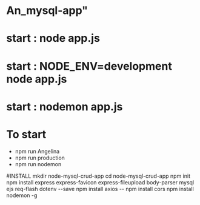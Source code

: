 # An_mysql-app"

# start : node app.js
# start : NODE_ENV=development node app.js
# start : nodemon app.js

# To start

* npm run Angelina
* npm run production
* npm run nodemon



#INSTALL
mkdir node-mysql-crud-app 
cd node-mysql-crud-app 
npm init
npm install express express-favicon express-fileupload body-parser mysql ejs req-flash dotenv --save
npm install axios 
-- npm install cors
npm install nodemon -g


